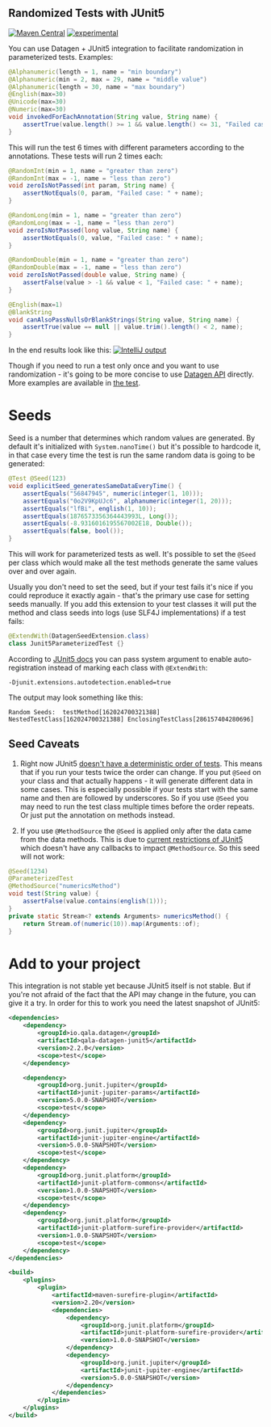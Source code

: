 Randomized Tests with JUnit5
----------------------------

[![Maven Central](https://maven-badges.herokuapp.com/maven-central/io.qala.datagen/qala-datagen-junit5/badge.svg)](http://search.maven.org/#search%7Cga%7C1%7Cg%3A%22io.qala.datagen%22)
[![experimental](http://badges.github.io/stability-badges/dist/experimental.svg)](http://github.com/badges/stability-badges)

You can use Datagen + JUnit5 integration to facilitate randomization in parameterized tests. Examples:

```java
@Alphanumeric(length = 1, name = "min boundary")
@Alphanumeric(min = 2, max = 29, name = "middle value")
@Alphanumeric(length = 30, name = "max boundary")
@English(max=30)
@Unicode(max=30)
@Numeric(max=30)
void invokedForEachAnnotation(String value, String name) {
    assertTrue(value.length() >= 1 && value.length() <= 31, "Failed case: " + name);
}
```

This will run the test 6 times with different parameters according to the annotations. These tests will run 2 times
each:

```java
@RandomInt(min = 1, name = "greater than zero")
@RandomInt(max = -1, name = "less than zero")
void zeroIsNotPassed(int param, String name) {
    assertNotEquals(0, param, "Failed case: " + name);
}

@RandomLong(min = 1, name = "greater than zero")
@RandomLong(max = -1, name = "less than zero")
void zeroIsNotPassed(long value, String name) {
    assertNotEquals(0, value, "Failed case: " + name);
}

@RandomDouble(min = 1, name = "greater than zero")
@RandomDouble(max = -1, name = "less than zero")
void zeroIsNotPassed(double value, String name) {
    assertFalse(value > -1 && value < 1, "Failed case: " + name);
}

@English(max=1)
@BlankString
void canAlsoPassNullsOrBlankStrings(String value, String name) {
    assertTrue(value == null || value.trim().length() < 2, name);
}
```

In the end results look like this:
[![IntelliJ output](https://user-images.githubusercontent.com/702510/27068275-e6450934-5017-11e7-825c-c231d845eb3c.png)](../examples/src/test/java/io/qala/datagen/examples/junit5/JUnit5ExampleTest.java)

Though if you need to run a test only once and you want to use randomization - it's going to be more concise to use 
[Datagen API](./../README.md) directly. More examples are available in 
[the test](src/test/java/io/qala/datagen/junit5/Junit5ParameterizedTest.java).

# Seeds

Seed is a number that determines which random values are generated. By default it's initialized with `System.nanoTime()`
but it's possible to hardcode it, in that case every time the test is run the same random data is going to be generated:

```java
@Test @Seed(123)
void explicitSeed_generatesSameDataEveryTime() {
    assertEquals("56847945", numeric(integer(1, 10)));
    assertEquals("0o2V9KpUJc6", alphanumeric(integer(1, 20)));
    assertEquals("lfBi", english(1, 10));
    assertEquals(1876573356364443993L, Long());
    assertEquals(-8.9316016195567002E18, Double());
    assertEquals(false, bool());
}
```

This will work for parameterized tests as well. It's possible to set the `@Seed` per class which would make all the
test methods generate the same values over and over again.

Usually you don't need to set the seed, but if your test fails it's nice if you could reproduce it exactly again -
that's the primary use case for setting seeds manually. If you add this extension to your test classes it will put the
method and class seeds into logs (use SLF4J implementations) if a test fails:

```java
@ExtendWith(DatagenSeedExtension.class)
class Junit5ParameterizedTest {}
```

According to [JUnit5 docs](http://junit.org/junit5/docs/current/user-guide/#extensions-registration) you can pass system
argument to enable auto-registration instead of marking each class with `@ExtendWith`:

```
-Djunit.extensions.autodetection.enabled=true
```

The output may look something like this:

```
Random Seeds:  testMethod[162024700321388] NestedTestClass[162024700321388] EnclosingTestClass[286157404280696]
```


## Seed Caveats

1. Right now JUnit5 [doesn't have a deterministic order of tests](https://github.com/junit-team/junit5/issues/111#issuecomment-307644332).
This means that if you run your tests twice the order can change. If you put `@Seed` on your class and that
actually happens - it will generate different data in some cases.
This is especially possible if your tests start with the same name and then are followed by underscores. So if you
use `@Seed` you may need to run the test class multiple times before the order repeats. Or just put the annotation on
methods instead.

2. If you use `@MethodSource` the `@Seed` is applied only after the data came from the data methods. This is due to
[current restrictions of JUnit5](https://github.com/junit-team/junit5/issues/883) which doesn't have any callbacks
to impact `@MethodSource`. So this seed will not work:

```java
@Seed(1234)
@ParameterizedTest
@MethodSource("numericsMethod")
void test(String value) {
    assertFalse(value.contains(english(1)));
}
private static Stream<? extends Arguments> numericsMethod() {
    return Stream.of(numeric(10)).map(Arguments::of);
}
```

# Add to your project

This integration is not stable yet because JUnit5 itself is not stable. But if you're not afraid of the fact that the 
API may change in the future, you can give it a try. In order for this to work you need the latest snapshot of JUnit5:
```xml
<dependencies>
    <dependency>
        <groupId>io.qala.datagen</groupId>
        <artifactId>qala-datagen-junit5</artifactId>
        <version>2.2.0</version>
        <scope>test</scope>
    </dependency>

    <dependency>
        <groupId>org.junit.jupiter</groupId>
        <artifactId>junit-jupiter-params</artifactId>
        <version>5.0.0-SNAPSHOT</version>
        <scope>test</scope>
    </dependency>
    <dependency>
        <groupId>org.junit.jupiter</groupId>
        <artifactId>junit-jupiter-engine</artifactId>
        <version>5.0.0-SNAPSHOT</version>
        <scope>test</scope>
    </dependency>
    <dependency>
        <groupId>org.junit.platform</groupId>
        <artifactId>junit-platform-commons</artifactId>
        <version>1.0.0-SNAPSHOT</version>
        <scope>test</scope>
    </dependency>
    <dependency>
        <groupId>org.junit.platform</groupId>
        <artifactId>junit-platform-surefire-provider</artifactId>
        <version>1.0.0-SNAPSHOT</version>
        <scope>test</scope>
    </dependency>
</dependencies>

<build>
    <plugins>
        <plugin>
            <artifactId>maven-surefire-plugin</artifactId>
            <version>2.20</version>
            <dependencies>
                <dependency>
                    <groupId>org.junit.platform</groupId>
                    <artifactId>junit-platform-surefire-provider</artifactId>
                    <version>1.0.0-SNAPSHOT</version>
                </dependency>
                <dependency>
                    <groupId>org.junit.jupiter</groupId>
                    <artifactId>junit-jupiter-engine</artifactId>
                    <version>5.0.0-SNAPSHOT</version>
                </dependency>
            </dependencies>
        </plugin>
    </plugins>
</build>
```
